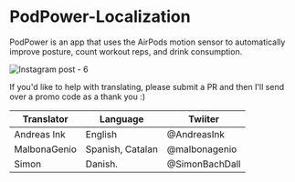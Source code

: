 # PodPower-Localization
PodPower is an app that uses the AirPods motion sensor to automatically improve posture, count workout reps, and drink consumption.

![Instagram post - 6](https://user-images.githubusercontent.com/67549402/157517700-3cf8ddef-52f2-488b-8f66-e757502879cc.png)

If you'd like to help with translating, please submit a PR and then I'll send over a promo code as a thank you :)

| Translator     | Language         | Twiiter
| -------------  | -----------------|--------------|
| Andreas Ink    | English          | @AndreasInk
| MalbonaGenio   | Spanish, Catalan | @malbonagenio
| Simon          | Danish.          | @SimonBachDall
